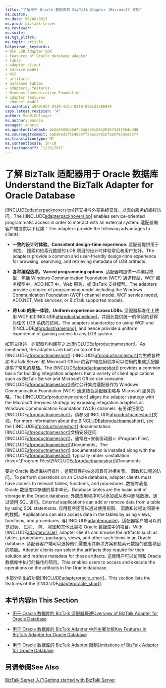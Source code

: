 ```yaml
---
title: "了解用于 Oracle 数据库的 BizTalk Adapter |Microsoft 文档"
ms.custom: 
ms.date: 06/08/2017
ms.prod: biztalk-server
ms.reviewer: 
ms.suite: 
ms.tgt_pltfrm: 
ms.topic: article
helpviewer_keywords:
- WCF LOB Adapter SDK
- features of Oracle database adapter
- table
- adapter client
- service model
- WCF
- artifacts
- database tables
- adapters, features
- Windows Communication Foundation
- adapter features
- channel model
ms.assetid: a8691957-0430-4cba-83f8-b60c21a86849
caps.latest.revision: "4"
author: MandiOhlinger
ms.author: mandia
manager: anneta
ms.openlocfilehash: bb2d3603bb6d7c64d355c88420167344f564ddd8
ms.sourcegitcommit: 5abd0ed3f9e4858ffaaec5481bfa8878595e95f7
ms.translationtype: MT
ms.contentlocale: zh-CN
ms.lasthandoff: 11/28/2017
---
```

# <a name="understand-the-biztalk-adapter-for-oracle-database"></a><span data-ttu-id="faaa3-102">了解 BizTalk 适配器用于 Oracle 数据库</span><span class="sxs-lookup"><span data-stu-id="faaa3-102">Understand the BizTalk Adapter for Oracle Database</span></span>
<span data-ttu-id="faaa3-103">[!INCLUDE[adapterpacknoversion](../../includes/adapterpacknoversion-md.md)]还支持与外部系统交互，以面向服务的编程访问。</span><span class="sxs-lookup"><span data-stu-id="faaa3-103">The [!INCLUDE[adapterpacknoversion](../../includes/adapterpacknoversion-md.md)] enables service-oriented programmatic access in order to interact with an external system.</span></span> <span data-ttu-id="faaa3-104">适配器向客户端提供以下优势：</span><span class="sxs-lookup"><span data-stu-id="faaa3-104">The adapters provide the following advantages to clients:</span></span>  
  
-   <span data-ttu-id="faaa3-105">**一致的设计时体验**。</span><span class="sxs-lookup"><span data-stu-id="faaa3-105">**Consistent design-time experience**.</span></span> <span data-ttu-id="faaa3-106">适配器提供用于浏览、 搜索和检索元数据的 LOB 项目的设计时体验常见和用户友好。</span><span class="sxs-lookup"><span data-stu-id="faaa3-106">The adapters provide a common and user-friendly design-time experience for browsing, searching, and retrieving metadata of LOB artifacts.</span></span>  
  
-   <span data-ttu-id="faaa3-107">**各种编程选项**。</span><span class="sxs-lookup"><span data-stu-id="faaa3-107">**Varied programming options**.</span></span> <span data-ttu-id="faaa3-108">适配器均提供一种编程模型，包括 Windows Communication Foundation (WCF) 通道模型，WCF 服务模型中，ADO.NET 中，Web 服务，或 BizTalk 支持模型。</span><span class="sxs-lookup"><span data-stu-id="faaa3-108">The adapters provide a choice of programming model including the Windows Communication Foundation (WCF) channel model, WCF service model, ADO.NET, Web services, or BizTalk supported models.</span></span>  
  
-   <span data-ttu-id="faaa3-109">**跨 Lob 的统一体验**。</span><span class="sxs-lookup"><span data-stu-id="faaa3-109">**Uniform experience across LOBs**.</span></span> <span data-ttu-id="faaa3-110">适配器标准化上使用 WCF 和[!INCLUDE[afproductnamelong](../../includes/afproductnamelong-md.md)]，并因此提供统一的体验的获得对任何 LOB 系统的访问。</span><span class="sxs-lookup"><span data-stu-id="faaa3-110">The adapters standardize on using WCF and [!INCLUDE[afproductnamelong](../../includes/afproductnamelong-md.md)], and hence provide a uniform experience of gaining access to any LOB system.</span></span>  
  
 <span data-ttu-id="faaa3-111">如前文所述，适配器均构建在之上[!INCLUDE[afproductnameshort](../../includes/afproductnameshort-md.md)]。</span><span class="sxs-lookup"><span data-stu-id="faaa3-111">As mentioned, the adapters are built on top of the [!INCLUDE[afproductnameshort](../../includes/afproductnameshort-md.md)].</span></span> <span data-ttu-id="faaa3-112">[!INCLUDE[afproductnameshort](../../includes/afproductnameshort-md.md)]为生成各种如 BizTalk Server 和 Microsoft Office 的客户端应用程序可以使用的集成适配器提供了常见的基础。</span><span class="sxs-lookup"><span data-stu-id="faaa3-112">The [!INCLUDE[afproductnameshort](../../includes/afproductnameshort-md.md)] provides a common basis for building integration adapters that a variety of client applications such as BizTalk Server and Microsoft Office can consume.</span></span> <span data-ttu-id="faaa3-113">[!INCLUDE[afproductnameshort](../../includes/afproductnameshort-md.md)]通过公开集成适配器作为 Windows Communication Foundation (WCF) 通道结合适配器策略与 Microsoft 服务策略。</span><span class="sxs-lookup"><span data-stu-id="faaa3-113">The [!INCLUDE[afproductnameshort](../../includes/afproductnameshort-md.md)] aligns the adapter strategy with the Microsoft Services strategy by exposing integration adapters as Windows Communication Foundation (WCF) channels.</span></span> <span data-ttu-id="faaa3-114">有关详细信息[!INCLUDE[afproductnameshort](../../includes/afproductnameshort-md.md)]，请参阅[!INCLUDE[afproductnameshort](../../includes/afproductnameshort-md.md)]文档。</span><span class="sxs-lookup"><span data-stu-id="faaa3-114">For more information about the [!INCLUDE[afproductnameshort](../../includes/afproductnameshort-md.md)], see the [!INCLUDE[afproductnameshort](../../includes/afproductnameshort-md.md)] documentation.</span></span> <span data-ttu-id="faaa3-115">[!INCLUDE[afproductnameshort](../../includes/afproductnameshort-md.md)]文档安装连同[!INCLUDE[afproductnameshort](../../includes/afproductnameshort-md.md)]，通常在\<安装驱动器\>: \Program Files\\[!INCLUDE[afproductnameshort](../../includes/afproductnameshort-md.md)]\Documents。</span><span class="sxs-lookup"><span data-stu-id="faaa3-115">The [!INCLUDE[afproductnameshort](../../includes/afproductnameshort-md.md)] documentation is installed along with the [!INCLUDE[afproductnameshort](../../includes/afproductnameshort-md.md)], typically under \<installation drive\>:\Program Files\\[!INCLUDE[afproductnameshort](../../includes/afproductnameshort-md.md)]\Documents.</span></span>  
  
 <span data-ttu-id="faaa3-116">要对 Oracle 数据库执行操作，适配器客户端必须具有对相关表、 函数和过程的访问。</span><span class="sxs-lookup"><span data-stu-id="faaa3-116">To perform operations on an Oracle database, adapter clients must have access to relevant tables, functions, and procedures.</span></span> <span data-ttu-id="faaa3-117">数据库表是 Oracle 数据库中存储的基本单元。</span><span class="sxs-lookup"><span data-stu-id="faaa3-117">Database tables are the basic unit of storage in the Oracle database.</span></span> <span data-ttu-id="faaa3-118">外部应用程序可以添加或从表中删除数据，通过使用 SQL 语句。</span><span class="sxs-lookup"><span data-stu-id="faaa3-118">External applications can add or remove data from a table by using SQL statements.</span></span> <span data-ttu-id="faaa3-119">应用程序还可以通过使用视图、 函数和过程访问表中的数据。</span><span class="sxs-lookup"><span data-stu-id="faaa3-119">Applications can also access data in the tables by using views, functions, and procedures.</span></span> <span data-ttu-id="faaa3-120">与[!INCLUDE[adapteroracle](../../includes/adapteroracle-md.md)]，适配器客户端可以浏览如表、 过程、 包、 视图和其他此类项 Oracle 数据库中的项目。</span><span class="sxs-lookup"><span data-stu-id="faaa3-120">With [!INCLUDE[adapteroracle](../../includes/adapteroracle-md.md)], adapter clients can browse the artifacts such as tables, procedures, packages, views, and other such items in an Oracle database.</span></span> <span data-ttu-id="faaa3-121">适配器客户端可以选择他们需要用其解决方案和检索元数据的这些项目的项目。</span><span class="sxs-lookup"><span data-stu-id="faaa3-121">Adapter clients can select the artifacts they require for their solution and retrieve metadata for those artifacts.</span></span> <span data-ttu-id="faaa3-122">这使用户可以访问和 Oracle 数据库中执行的操作的项目。</span><span class="sxs-lookup"><span data-stu-id="faaa3-122">This enables users to access and execute the operations on the artifacts in the Oracle database.</span></span>  
  
 <span data-ttu-id="faaa3-123">本部分列出的功能[!INCLUDE[adapteroracle_short](../../includes/adapteroracle-short-md.md)]。</span><span class="sxs-lookup"><span data-stu-id="faaa3-123">This section lists the features of the [!INCLUDE[adapteroracle_short](../../includes/adapteroracle-short-md.md)].</span></span>  
  
## <a name="in-this-section"></a><span data-ttu-id="faaa3-124">本节内容</span><span class="sxs-lookup"><span data-stu-id="faaa3-124">In This Section</span></span>  
  
-   [<span data-ttu-id="faaa3-125">用于 Oracle 数据库的 BizTalk 适配器概述</span><span class="sxs-lookup"><span data-stu-id="faaa3-125">Overview of BizTalk Adapter for Oracle Database</span></span>](../../adapters-and-accelerators/adapter-oracle-database/overview-of-biztalk-adapter-for-oracle-database.md)  
  
-   [<span data-ttu-id="faaa3-126">用于 Oracle 数据库的 BizTalk Adapter 中的主要功能</span><span class="sxs-lookup"><span data-stu-id="faaa3-126">Key Features in BizTalk Adapter for Oracle Database</span></span>](../../adapters-and-accelerators/adapter-oracle-database/key-features-in-biztalk-adapter-for-oracle-database.md)  
  
-   [<span data-ttu-id="faaa3-127">用于 Oracle 数据库的 BizTalk Adapter 限制</span><span class="sxs-lookup"><span data-stu-id="faaa3-127">Limitations of BizTalk Adapter for Oracle Database</span></span>](../../adapters-and-accelerators/adapter-oracle-database/limitations-of-biztalk-adapter-for-oracle-database.md)  
  
## <a name="see-also"></a><span data-ttu-id="faaa3-128">另请参阅</span><span class="sxs-lookup"><span data-stu-id="faaa3-128">See Also</span></span>  
[<span data-ttu-id="faaa3-129">BizTalk Server 入门</span><span class="sxs-lookup"><span data-stu-id="faaa3-129">Getting started with BizTalk Server</span></span>](../../core/getting-started-with-biztalk-server.md)